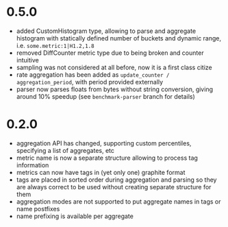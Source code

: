 # 0.5.0
* added CustomHistogram type, allowing to parse and aggregate histogram with statically defined number of buckets and dynamic range, i.e. `some.metric:1|H1.2,1.8`
* removed DiffCounter metric type due to being broken and counter intuitive
* sampling was not considered at all before, now it is a first class citize
* rate aggregation has been added as `update_counter / aggregation_period`, with period provided externally
* parser now parses floats from bytes without string conversion, giving around 10% speedup (see `benchmark-parser` branch for details)

# 0.2.0

* aggregation API has changed, supporting custom percentiles, specifying a list of aggregates, etc
* metric name is now a separate structure allowing to process tag information
* metrics can now have tags in (yet only one) graphite format
* tags are placed in sorted order during aggregation and parsing so they are always correct to be used without creating separate structure for them
* aggregation modes are not supported to put aggregate names in tags or name postfixes
* name prefixing is available per aggregate
